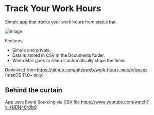# Track Your Work Hours

Simple app that tracks your work hours from status bar.

![image](https://user-images.githubusercontent.com/239513/147464361-3ad6793c-5846-4eb1-b50f-2fc6bc38803d.png)

Features:

- Simple and private.
- Data is stored in CSV in the Documents folder.
- When Mac goes to sleep it automatically stops the timer.

Download from https://github.com/niteoweb/work-hours-mac/releases (macOS 11.0+ only)


## Behind the curtain 

App uses Event Sourcing via CSV file https://www.youtube.com/watch?v=rUDN40rdly8
